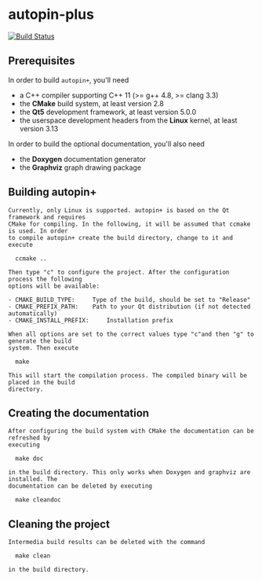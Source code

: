 autopin-plus
============

[![Build Status](https://travis-ci.org/autopin/autopin-plus.svg?branch=master)](https://travis-ci.org/autopin/autopin-plus)

Prerequisites
------------

In order to build ```autopin+```, you'll need

 - a C++ compiler supporting C++ 11 (>= g++ 4.8, >= clang 3.3)
 - the **CMake** build system, at least version 2.8
 - the **Qt5** development framework, at least version 5.0.0
 - the userspace development headers from the **Linux** kernel, at least version 3.13

In order to build the optional documentation, you'll also need

 - the **Doxygen** documentation generator
 - the **Graphviz** graph drawing package

Building autopin+
------------

    Currently, only Linux is supported. autopin+ is based on the Qt framework and requires
    CMake for compiling. In the following, it will be assumed that ccmake is used. In order
    to compile autopin+ create the build directory, change to it and execute

      ccmake ..

    Then type "c" to configure the project. After the configuration process the following
    options will be available:

    - CMAKE_BUILD_TYPE: 	Type of the build, should be set to "Release"
    - CMAKE_PREFIX_PATH: 	Path to your Qt distribution (if not detected automatically)
    - CMAKE_INSTALL_PREFIX: 	Installation prefix

    When all options are set to the correct values type "c"and then "g" to generate the build
    system. Then execute

      make

    This will start the compilation process. The compiled binary will be placed in the build
    directory.

Creating the documentation
------------

    After configuring the build system with CMake the documentation can be refreshed by
    executing

      make doc

    in the build directory. This only works when Doxygen and graphviz are installed. The
    documentation can be deleted by executing

      make cleandoc

Cleaning the project
------------

    Intermedia build results can be deleted with the command

      make clean

    in the build directory.
